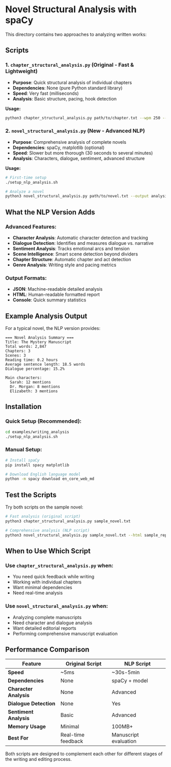 # Novel Structural Analysis with spaCy

This directory contains two approaches to analyzing written works:

## Scripts

### 1. `chapter_structural_analysis.py` (Original - Fast & Lightweight)
- **Purpose**: Quick structural analysis of individual chapters
- **Dependencies**: None (pure Python standard library)
- **Speed**: Very fast (milliseconds)
- **Analysis**: Basic structure, pacing, hook detection

**Usage:**
```bash
python3 chapter_structural_analysis.py path/to/chapter.txt --wpm 250 --json output.json
```

### 2. `novel_structural_analysis.py` (New - Advanced NLP)
- **Purpose**: Comprehensive analysis of complete novels
- **Dependencies**: spaCy, matplotlib (optional)
- **Speed**: Slower but more thorough (30 seconds to several minutes)
- **Analysis**: Characters, dialogue, sentiment, advanced structure

**Usage:**
```bash
# First-time setup
./setup_nlp_analysis.sh

# Analyze a novel
python3 novel_structural_analysis.py path/to/novel.txt --output analysis.json --html report.html
```

## What the NLP Version Adds

### Advanced Features:
- **Character Analysis**: Automatic character detection and tracking
- **Dialogue Detection**: Identifies and measures dialogue vs. narrative
- **Sentiment Analysis**: Tracks emotional arcs and tension
- **Scene Intelligence**: Smart scene detection beyond dividers
- **Chapter Structure**: Automatic chapter and act detection
- **Genre Analysis**: Writing style and pacing metrics

### Output Formats:
- **JSON**: Machine-readable detailed analysis
- **HTML**: Human-readable formatted report
- **Console**: Quick summary statistics

## Example Analysis Output

For a typical novel, the NLP version provides:

```
=== Novel Analysis Summary ===
Title: The Mystery Manuscript
Total words: 2,847
Chapters: 3
Scenes: 3
Reading time: 0.2 hours
Average sentence length: 18.5 words
Dialogue percentage: 15.2%

Main characters:
  Sarah: 12 mentions
  Dr. Morgan: 8 mentions
  Elizabeth: 3 mentions
```

## Installation

### Quick Setup (Recommended):
```bash
cd examples/writing_analysis
./setup_nlp_analysis.sh
```

### Manual Setup:
```bash
# Install spaCy
pip install spacy matplotlib

# Download English language model
python -m spacy download en_core_web_md
```

## Test the Scripts

Try both scripts on the sample novel:

```bash
# Fast analysis (original script)
python3 chapter_structural_analysis.py sample_novel.txt

# Comprehensive analysis (NLP script)  
python3 novel_structural_analysis.py sample_novel.txt --html sample_report.html
```

## When to Use Which Script

### Use `chapter_structural_analysis.py` when:
- You need quick feedback while writing
- Working with individual chapters
- Want minimal dependencies
- Need real-time analysis

### Use `novel_structural_analysis.py` when:
- Analyzing complete manuscripts
- Need character and dialogue analysis
- Want detailed editorial reports
- Performing comprehensive manuscript evaluation

## Performance Comparison

| Feature | Original Script | NLP Script |
|---------|----------------|------------|
| **Speed** | ~5ms | ~30s-5min |
| **Dependencies** | None | spaCy + model |
| **Character Analysis** | None | Advanced |
| **Dialogue Detection** | None | Yes |
| **Sentiment Analysis** | Basic | Advanced |
| **Memory Usage** | Minimal | 100MB+ |
| **Best For** | Real-time feedback | Manuscript evaluation |

Both scripts are designed to complement each other for different stages of the writing and editing process.
